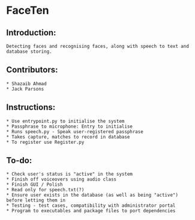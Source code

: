 # FaceTen 

## Introduction:
	Detecting faces and recognising faces, along with speech to text and database storing. 

## Contributors:
	* Shazaib Ahmad
	* Jack Parsons

## Instructions:
	* Use entrypoint.py to initialise the system
	* Passphrase to microphone: Entry to initialise 
	* Runs speech.py - Speak user-registered passphrase
	* Takes capture, matches to record in database
	* To register use Register.py
	

## To-do:
	* Check user's status is "active" in the system
	* Finish off voiceovers using audio class
	* Finish GUI / Polish
	* Read only for speech.txt(?)
	* Ensure user exists in the database (as well as being "active") before letting them in
	* Testing - test cases, compatibility with administrator portal
	* Program to executables and package files to port dependencies



